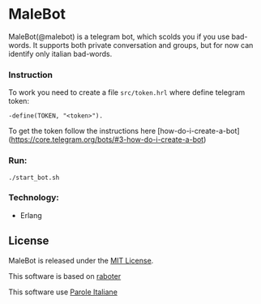 # MaleBot
MaleBot(@malebot) is a telegram bot, which scolds you if you use bad-words. It supports both private conversation and groups, but for now can identify only italian bad-words.

### Instruction
To work you need to create a file `src/token.hrl` where define telegram token:
```
-define(TOKEN, "<token>").
```
To get the token follow the instructions here [how-do-i-create-a-bot] (https://core.telegram.org/bots/#3-how-do-i-create-a-bot)

### Run:
```
./start_bot.sh
```

### Technology:
- Erlang

## License
MaleBot is released under the [MIT License](http://www.opensource.org/licenses/MIT).

This software is based on [raboter](https://github.com/radist101/raboter)

This software use [Parole Italiane]( https://github.com/napolux/paroleitaliane/blob/master/paroleitaliane/lista_badwords.txt)
